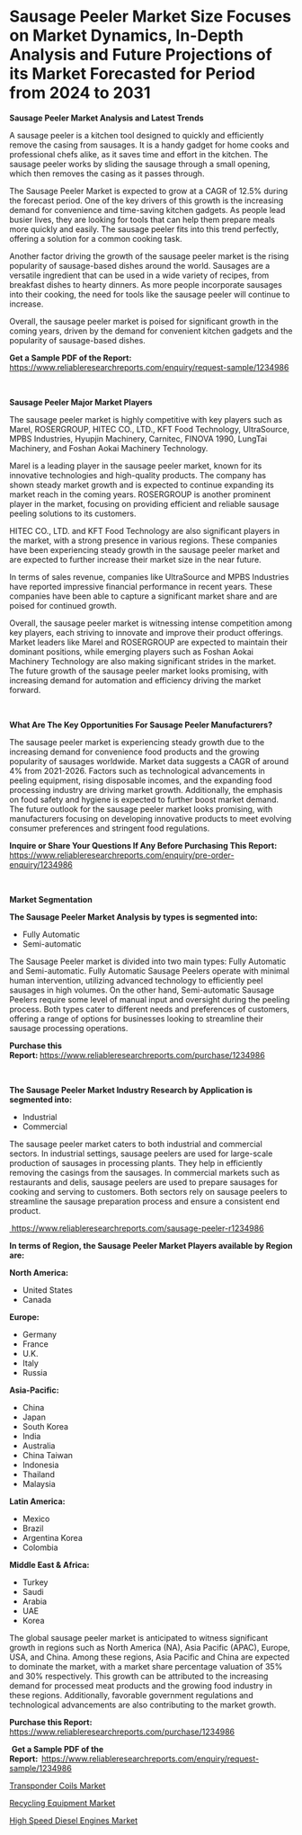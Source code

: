 <p><h1>Sausage Peeler Market Size Focuses on Market Dynamics, In-Depth Analysis and Future Projections of its Market Forecasted for Period from 2024 to 2031</h1></p><p><strong>Sausage Peeler Market Analysis and Latest Trends</strong></p>
<p><p>A sausage peeler is a kitchen tool designed to quickly and efficiently remove the casing from sausages. It is a handy gadget for home cooks and professional chefs alike, as it saves time and effort in the kitchen. The sausage peeler works by sliding the sausage through a small opening, which then removes the casing as it passes through.</p><p>The Sausage Peeler Market is expected to grow at a CAGR of 12.5% during the forecast period. One of the key drivers of this growth is the increasing demand for convenience and time-saving kitchen gadgets. As people lead busier lives, they are looking for tools that can help them prepare meals more quickly and easily. The sausage peeler fits into this trend perfectly, offering a solution for a common cooking task.</p><p>Another factor driving the growth of the sausage peeler market is the rising popularity of sausage-based dishes around the world. Sausages are a versatile ingredient that can be used in a wide variety of recipes, from breakfast dishes to hearty dinners. As more people incorporate sausages into their cooking, the need for tools like the sausage peeler will continue to increase.</p><p>Overall, the sausage peeler market is poised for significant growth in the coming years, driven by the demand for convenient kitchen gadgets and the popularity of sausage-based dishes.</p></p>
<p><strong>Get a Sample PDF of the Report:&nbsp;</strong> <a href="https://www.reliableresearchreports.com/enquiry/request-sample/1234986">https://www.reliableresearchreports.com/enquiry/request-sample/1234986</a></p>
<p>&nbsp;</p>
<p><strong>Sausage Peeler Major Market Players</strong></p>
<p><p>The sausage peeler market is highly competitive with key players such as Marel, ROSERGROUP, HITEC CO., LTD., KFT Food Technology, UltraSource, MPBS Industries, Hyupjin Machinery, Carnitec, FINOVA 1990, LungTai Machinery, and Foshan Aokai Machinery Technology. </p><p>Marel is a leading player in the sausage peeler market, known for its innovative technologies and high-quality products. The company has shown steady market growth and is expected to continue expanding its market reach in the coming years. ROSERGROUP is another prominent player in the market, focusing on providing efficient and reliable sausage peeling solutions to its customers.</p><p>HITEC CO., LTD. and KFT Food Technology are also significant players in the market, with a strong presence in various regions. These companies have been experiencing steady growth in the sausage peeler market and are expected to further increase their market size in the near future.</p><p>In terms of sales revenue, companies like UltraSource and MPBS Industries have reported impressive financial performance in recent years. These companies have been able to capture a significant market share and are poised for continued growth.</p><p>Overall, the sausage peeler market is witnessing intense competition among key players, each striving to innovate and improve their product offerings. Market leaders like Marel and ROSERGROUP are expected to maintain their dominant positions, while emerging players such as Foshan Aokai Machinery Technology are also making significant strides in the market. The future growth of the sausage peeler market looks promising, with increasing demand for automation and efficiency driving the market forward.</p></p>
<p>&nbsp;</p>
<p><strong>What Are The Key Opportunities For Sausage Peeler Manufacturers?</strong></p>
<p><p>The sausage peeler market is experiencing steady growth due to the increasing demand for convenience food products and the growing popularity of sausages worldwide. Market data suggests a CAGR of around 4% from 2021-2026. Factors such as technological advancements in peeling equipment, rising disposable incomes, and the expanding food processing industry are driving market growth. Additionally, the emphasis on food safety and hygiene is expected to further boost market demand. The future outlook for the sausage peeler market looks promising, with manufacturers focusing on developing innovative products to meet evolving consumer preferences and stringent food regulations.</p></p>
<p><strong>Inquire or Share Your Questions If Any Before Purchasing This Report:</strong> <a href="https://www.reliableresearchreports.com/enquiry/pre-order-enquiry/1234986">https://www.reliableresearchreports.com/enquiry/pre-order-enquiry/1234986</a></p>
<p>&nbsp;</p>
<p><strong>Market Segmentation</strong></p>
<p><strong>The Sausage Peeler Market Analysis by types is segmented into:</strong></p>
<p><ul><li>Fully Automatic</li><li>Semi-automatic</li></ul></p>
<p><p>The Sausage Peeler market is divided into two main types: Fully Automatic and Semi-automatic. Fully Automatic Sausage Peelers operate with minimal human intervention, utilizing advanced technology to efficiently peel sausages in high volumes. On the other hand, Semi-automatic Sausage Peelers require some level of manual input and oversight during the peeling process. Both types cater to different needs and preferences of customers, offering a range of options for businesses looking to streamline their sausage processing operations.</p></p>
<p><strong>Purchase this Report:&nbsp;</strong><a href="https://www.reliableresearchreports.com/purchase/1234986">https://www.reliableresearchreports.com/purchase/1234986</a></p>
<p>&nbsp;</p>
<p><strong>The Sausage Peeler Market Industry Research by Application is segmented into:</strong></p>
<p><ul><li>Industrial</li><li>Commercial</li></ul></p>
<p><p>The sausage peeler market caters to both industrial and commercial sectors. In industrial settings, sausage peelers are used for large-scale production of sausages in processing plants. They help in efficiently removing the casings from the sausages. In commercial markets such as restaurants and delis, sausage peelers are used to prepare sausages for cooking and serving to customers. Both sectors rely on sausage peelers to streamline the sausage preparation process and ensure a consistent end product.</p></p>
<p><a href="https://www.reliableresearchreports.com/sausage-peeler-r1234986">&nbsp;https://www.reliableresearchreports.com/sausage-peeler-r1234986</a></p>
<p><strong>In terms of Region, the Sausage Peeler Market Players available by Region are:</strong></p>
<p>
    <p> <strong> North America: </strong>
        <ul>
            <li>United States</li>
            <li>Canada</li>
        </ul>
        </p> 
    <p> <strong> Europe: </strong>
        <ul>
            <li>Germany</li>
            <li>France</li>
            <li>U.K.</li>
            <li>Italy</li>
            <li>Russia</li>
        </ul>
        </p> 
    <p> <strong> Asia-Pacific: </strong>
        <ul>
            <li>China</li>
            <li>Japan</li>
            <li>South Korea</li>
            <li>India</li>
            <li>Australia</li>
            <li>China Taiwan</li>
            <li>Indonesia</li>
            <li>Thailand</li>
            <li>Malaysia</li>
        </ul>
        </p> 
    <p> <strong> Latin America: </strong>
        <ul>
            <li>Mexico</li>
            <li>Brazil</li>
            <li>Argentina Korea</li>
            <li>Colombia</li>
        </ul>
        </p> 
    <p> <strong> Middle East & Africa: </strong>
        <ul>
            <li>Turkey</li>
            <li>Saudi</li>
            <li>Arabia</li>
            <li>UAE</li>
            <li>Korea</li>
        </ul>
    </p>
    </p>
<p><p>The global sausage peeler market is anticipated to witness significant growth in regions such as North America (NA), Asia Pacific (APAC), Europe, USA, and China. Among these regions, Asia Pacific and China are expected to dominate the market, with a market share percentage valuation of 35% and 30% respectively. This growth can be attributed to the increasing demand for processed meat products and the growing food industry in these regions. Additionally, favorable government regulations and technological advancements are also contributing to the market growth.</p></p>
<p><strong>Purchase this Report: </strong><a href="https://www.reliableresearchreports.com/purchase/1234986">https://www.reliableresearchreports.com/purchase/1234986</a></p>
<p>&nbsp;<strong>Get a Sample PDF of the Report:&nbsp;&nbsp;</strong><a href="https://www.reliableresearchreports.com/enquiry/request-sample/1234986">https://www.reliableresearchreports.com/enquiry/request-sample/1234986</a></p>
<p><strong></strong></p>
<p><p><a href="https://view.publitas.com/reportprime-1/transponder-coils-market-analysis-and-sze-forecasted-for-period-from-2024-to-2031/">Transponder Coils Market</a></p><p><a href="https://view.publitas.com/reportprime-1/recycling-equipment-market-analysis-its-cagr-market-segmentation-and-global-industry-overview/">Recycling Equipment Market</a></p><p><a href="https://view.publitas.com/reportprime-1/high-speed-diesel-engines-market-report-reveals-the-latest-trends-and-growth-opportunities-of-this-market/">High Speed Diesel Engines Market</a></p></p>